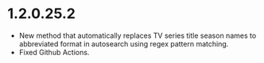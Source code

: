 # 1.2.0.25.2

- New method that automatically replaces TV series title season names to abbreviated format in autosearch using regex pattern matching.
- Fixed Github Actions.
